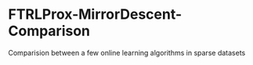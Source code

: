 # FTRLProx-MirrorDescent-Comparison
Comparision between a few online learning algorithms in sparse datasets
